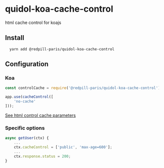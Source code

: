 # quidol-koa-cache-control
html cache control for koajs

## Install

```
  yarn add @redpill-paris/quidol-koa-cache-control
```

## Configuration

### Koa
```javascript
const controlCache = require('@redpill-paris/quidol-koa-cache-control');

app.use(cacheControl([
    'no-cache'
]));
```
[See html control cache parameters](https://developer.mozilla.org/en-US/docs/Web/HTTP/Headers/Cache-Control)
### Specific options
```javascript
async getUser(ctx) {
    ...
    ctx.cacheControl = ['public', 'max-age=600'];
    ...
    ctx.response.status = 200;
}
```
